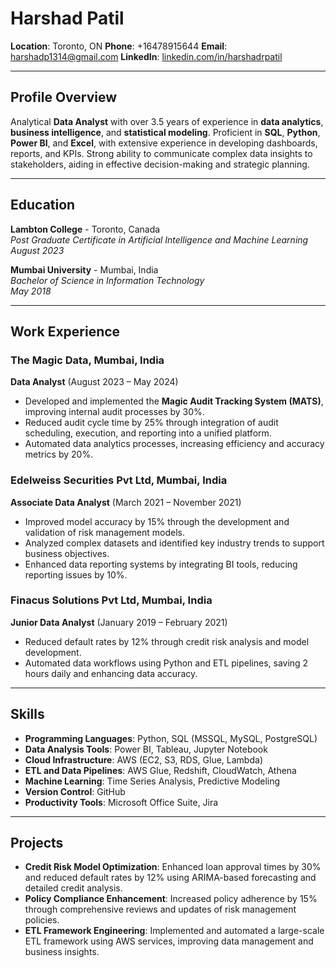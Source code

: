 # Harshad Patil

<p>
  <strong>Location</strong>: Toronto, ON  
  <strong>Phone</strong>: +16478915644  
  <strong>Email</strong>: <a href="mailto:harshadp1314@gmail.com">harshadp1314@gmail.com</a>  
  <strong>LinkedIn</strong>: <a href="https://linkedin.com/in/harshadrpatil" target="_blank">linkedin.com/in/harshadrpatil</a>
</p>

---

## Profile Overview

Analytical **Data Analyst** with over 3.5 years of experience in **data analytics**, **business intelligence**, and **statistical modeling**. Proficient in **SQL**, **Python**, **Power BI**, and **Excel**, with extensive experience in developing dashboards, reports, and KPIs. Strong ability to communicate complex data insights to stakeholders, aiding in effective decision-making and strategic planning.

---

## Education

**Lambton College** - Toronto, Canada  
_Post Graduate Certificate in Artificial Intelligence and Machine Learning_  
_August 2023_

**Mumbai University** - Mumbai, India  
_Bachelor of Science in Information Technology_  
_May 2018_

---

## Work Experience

### The Magic Data, Mumbai, India  
**Data Analyst** (August 2023 – May 2024)  
- Developed and implemented the **Magic Audit Tracking System (MATS)**, improving internal audit processes by 30%.
- Reduced audit cycle time by 25% through integration of audit scheduling, execution, and reporting into a unified platform.
- Automated data analytics processes, increasing efficiency and accuracy metrics by 20%.

### Edelweiss Securities Pvt Ltd, Mumbai, India  
**Associate Data Analyst** (March 2021 – November 2021)  
- Improved model accuracy by 15% through the development and validation of risk management models.
- Analyzed complex datasets and identified key industry trends to support business objectives.
- Enhanced data reporting systems by integrating BI tools, reducing reporting issues by 10%.

### Finacus Solutions Pvt Ltd, Mumbai, India  
**Junior Data Analyst** (January 2019 – February 2021)  
- Reduced default rates by 12% through credit risk analysis and model development.
- Automated data workflows using Python and ETL pipelines, saving 2 hours daily and enhancing data accuracy.

---

## Skills

- **Programming Languages**: Python, SQL (MSSQL, MySQL, PostgreSQL)
- **Data Analysis Tools**: Power BI, Tableau, Jupyter Notebook
- **Cloud Infrastructure**: AWS (EC2, S3, RDS, Glue, Lambda)
- **ETL and Data Pipelines**: AWS Glue, Redshift, CloudWatch, Athena
- **Machine Learning**: Time Series Analysis, Predictive Modeling
- **Version Control**: GitHub
- **Productivity Tools**: Microsoft Office Suite, Jira

---

## Projects

- **Credit Risk Model Optimization**: Enhanced loan approval times by 30% and reduced default rates by 12% using ARIMA-based forecasting and detailed credit analysis.
- **Policy Compliance Enhancement**: Increased policy adherence by 15% through comprehensive reviews and updates of risk management policies.
- **ETL Framework Engineering**: Implemented and automated a large-scale ETL framework using AWS services, improving data management and business insights.
